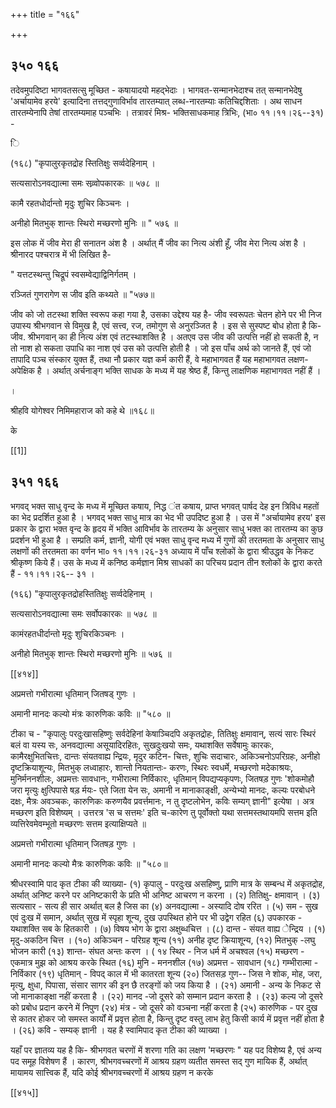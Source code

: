 +++
title = "१६६"

+++


## ३५० १६६
तदेवमुपदिष्टा भागवतसत्सु मूच्छित - कषायादयो महद्भेदाः । भागवत-सन्मानभेदाश्च तत् सन्मानभेदेषु 'अर्चायामेव हरये' इत्यादिना तत्तद्गुणाविर्भाव तारतम्यात् लब्ध-नारतम्याः कतिचिद्दशिताः । अथ साधन तारतम्येनापि तेषां तारतम्यमाह पञ्चभिः । तत्रावरं मिश्र- भक्तिसाधकमाह त्रिभिः, (भा० ११।११।२६--३१) - 

ि 

(१६८) "कृपालुरकृतद्रोह स्तितिक्षुः सर्व्वदेहिनाम् । 

सत्यसारोऽनवद्यात्मा समः सव्र्वोपकारकः ॥ ५७८ ॥ 

कामै रहतधोर्दान्तो मृदुः शुचिर किञ्चनः । 

अनीहो मितभुक् शान्तः स्थिरो मच्छरणो मुनिः ॥ " ५७६ ॥ 

इस लोक में जीव मेरा ही सनातन अंश है । अर्थात् मैं जीव का नित्य अंशी हूँ, जीव मेरा नित्य अंश है । श्रीनारद पश्चरात्र में भी लिखित है- 

" यत्तटस्थन्तु चिद्रूपं स्वसम्वेद्याद्विनिर्गतम् । 

रञ्जितं गुणरागेण स जीव इति कथ्यते ॥ "५७७॥ 

जीव को जो तटस्था शक्ति स्वरूप कहा गया है, उसका उद्देश्य यह है- जीव स्वरूपतः चेतन होने पर भी निज उपास्य श्रीभगवान से विमुख है, एवं सत्त्व, रज, तमोगुण से अनुरञ्जित है । इस से सुस्पष्ट बोध होता है कि-जीव. श्रीभगवान् का ही नित्य अंश एवं तटस्थाशक्ति है । अतएव उस जीव की उत्पत्ति नहीं हो सकती है, न तो नाश हो सकता उपाधि का नाश एवं उस को उत्पत्ति होती है । जो इस पाँच अर्थ को जानते हैं, एवं जो तापादि पञ्च संस्कार युक्त हैं, तथा नौ प्रकार यज्ञ कर्म कारी हैं, वे महाभागवत हैं यह महाभागवत लक्षण- अपेक्षिक है । अर्थात् अर्चनाङ्ग भक्ति साधक के मध्य में यह श्रेष्ठ हैं, किन्तु लाक्षणिक महाभागवत नहीं हैं । 

। 

श्रीहवि योगेश्वर निमिमहाराज को कहे थे ॥१६८॥ 

के 

[[1]]


## ३५१ १६६
भगवद् भक्त साधु वृन्द के मध्य में मूच्छित कषाय, निद्ध ंत कषाय, प्राप्त भगवत् पार्षद देह इन त्रिविध महतों का भेद प्रदर्शित हुआ है । भगवद् भक्त साधु मात्र का भेद भी उपदिष्ट हुआ है । उस में "अर्चायामेव हरय' इस प्रकार के द्वारा भक्त वृन्द के हृदय में भक्ति आविर्भाव के तारतम्य के अनुसार साधु भक्त का तारतम्य का कुछ प्रदर्शन भी हुआ है । सम्प्रति कर्म, ज्ञानी, योगी एवं भक्त साधु वृन्द मध्य में गुणों की तरतमता के अनुसार साधु लक्षणों की तरतमता का वर्णन भा० ११।११।२६-३१ अध्याय में पाँच श्लोकों के द्वारा श्रीउद्धव के निकट श्रीकृष्ण किये हैं। उस के मध्य में कनिष्ठ कर्मज्ञान मिश्र साधकों का परिचय प्रदान तीन श्लोकों के द्वारा करते हैं - ११।११।२६-- ३१ । 

(१६६) "कृपालुरकृतद्रोहस्तितिक्षुः सर्व्वदेहिनाम् । 

सत्यसारोऽनवद्यात्मा समः सर्वोपकारकः ॥ ५७८ ॥ 

कामंरहतधीर्दान्तो मृदुः शुचिरकिञ्चनः । 

अनीहो मितभुक् शान्तः स्थिरो मच्छरणो मुनिः ॥ ५७६ ॥ 

[[४१४]] 



अप्रमत्तो गभीरात्मा धृतिमान् जितषड् गुणः । 

अमानी मानदः कल्यो मंत्रः कारुणिकः कविः ॥ "५८० ॥ 

टीका च - "कृपालुः परदुःखासहिष्णुः सर्वदेहिनां केषाञ्चिदपि अकृतद्रोहः, तितिक्षुः क्षमावान्, सत्यं सारः स्थिरं बलं वा यस्य सः, अनवद्यात्मा असूयादिरहितः, सुखदुःखयो समः, यथाशक्ति सर्वेषामुः कारकः, कामैरक्षुभितचित्तः, दान्तः संयतवाह्य न्द्रियः, मृदुर कटिन- चित्तः, शुचिः सदाचारः, अकिञ्चनोऽपरिग्रहः, अनीहो दृष्टक्रियाशून्यः, मितभुक् लध्वाहारः, शान्तो नियतान्तः- करणः, स्थिरः स्वधर्मे, मच्छरणो मदेकाश्रयः, मुनिर्मननशीलः, अप्रमत्तः सावधानः, गभीरात्मा निर्विकारः, धृतिमान् विपद्यप्यकृपणः, जितषड़ गुणः 'शोकमोहौ जरा मृत्युः क्षुत्पिपासे षड़ र्मयः- एते जिता येन सः, अमानी न मानाकाङ्क्षी, अन्येभ्यो मानदः, कल्यः परबोधने दक्षः, मैत्रः अवञ्चकः, कारुणिकः करुणयैव प्रवर्त्तमानः, न तु दृष्टलोभेन, कविः सम्यग् ज्ञानी" इत्येषा । अत्र मच्छरण इति विशेष्यम् । उत्तरत्र 'स च सत्तमः' इति च-कारेण तु पूर्वोक्तो यथा सत्तमस्तथायमपि सत्तम इति व्यत्तिरेवमेवम्भूतो मच्छरणः सत्तम इत्याक्षिप्यते ॥ 

अप्रमत्तो गभीरात्मा धृतिमान् जितषड़ गुणः । 

अमानी मानदः कल्यो मैत्रः कारुणिकः कविः ॥ "५८०॥ 

श्रीधरस्वामि पाद कृत टीका की व्याख्या- (१) कृपालु - परदुःख असहिष्णु, प्राणि मात्र के सम्बन्ध में अकृतद्रोह, अर्थात् अनिष्ट करने पर अनिष्टकारी के प्रति भी अनिष्ट आचरण न करना । (२) तितिक्षु- क्षमावान् । (३) सत्यसार - सत्य ही सार अर्थात् बल है जिस का (४) अनवद्यात्मा - अस्यादि दोष ररित । (५) सम - सुख एवं दुःख में समान, अर्थात् सुख में स्पृहा शून्य, दुख उपस्थित होने पर भी उद्वेग रहित (६) उपकारक - यथाशक्ति सब के हितकारी । (७) विषय भोग के द्वारा अक्षुब्धचित्त । (८) दान्त - संयत वाह्य ेन्द्रिय । (१) मृदु-अकठिन चित्त । (१०) अकिञ्चन - परिग्रह शून्य (११) अनीह दृष्ट क्रियाशून्य, (१२) मितभुक् -लघु भोजन कारी (१३) शान्त- संघत अन्तः करण । ( १४ स्थिर - निज धर्म में अचश्वल (१५) मच्छरण - एकमात्र मुझ को आश्रय करके स्थित (१६) मुनि - मननशील (१७) अप्रमत्त - सावधान (१८) गम्भीरात्मा - निर्विकार (१९) धृतिमान् - विपद् काल में भी कातरता शून्य (२०) जितसड़ गुण-- जिस ने शोक, मोह, जरा, मृत्यु, क्षुधा, पिपासा, संसार सागर की इन छै तरङ्गों को जय किया है । (२१) अमानी - अन्य के निकट से जो मानाकाङ्क्षा नहीं करता है । (२२) मानद -जो दूसरे को सम्मान प्रदान करता है । (२३) कल्य जो दूसरे को प्रबोध प्रदान करने में निपुण (२४) मंत्र - जो दूसरे को वञ्चना नहीं करता है (२५) कारुणिक - पर दुख से कातर होकर जो समस्त कार्यों में प्रवृत्त होता है, किन्तु दृष्ट वस्तु लाभ हेतु किसी कार्य में प्रवृत्त नहीं होता है । (२६) कवि - सम्यक् ज्ञानी । यह है स्वामिपाद कृत टीका की व्याख्या । 

यहाँ पर ज्ञातव्य यह है कि- श्रीभगवत चरणों में शरणा गति का लक्षण 'मच्छरणः " यह पद विशेष्य है, एवं अन्य पद समूह विशेषण हैं । कारण, श्रीभगवच्चरणों में आश्रय ग्रहण व्यतीत समस्त सद् गुण मायिक हैं, अर्थात् मायामय सात्त्विक हैं, यदि कोई श्रीभगवच्चरणों में आश्रय ग्रहण न करके 



[[४१५]]
